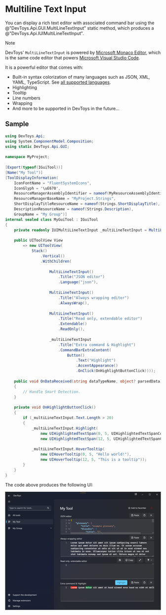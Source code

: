 # Multiline Text Input

You can display a rich text editor with associated command bar using the @"DevToys.Api.GUI.MultiLineTextInput" static method, which produces a @"DevToys.Api.IUIMultiLineTextInput".

>[!NOTE]
>DevToys' `MultiLineTextInput` is powered by [Microsoft Monaco Editor](https://microsoft.github.io/monaco-editor/), which is the same code editor that powers [Microsoft Visual Studio Code](https://code.visualstudio.com/).

It is a powerful editor that comes with:
- Built-in syntax colorization of many languages such as JSON, XML, YAML, TypeScript. See [all supported languages](https://github.com/microsoft/monaco-editor/tree/main/src/basic-languages).
- Highlighting
- Tooltip
- Line numbers
- Wrapping
- And more to be supported in DevToys in the future...

## Sample

```csharp
using DevToys.Api;
using System.ComponentModel.Composition;
using static DevToys.Api.GUI;

namespace MyProject;

[Export(typeof(IGuiTool))]
[Name("My Tool")]
[ToolDisplayInformation(
    IconFontName = "FluentSystemIcons",
    IconGlyph = '\uE670',
    ResourceManagerAssemblyIdentifier = nameof(MyResourceAssemblyIdentifier),
    ResourceManagerBaseName = "MyProject.Strings",
    ShortDisplayTitleResourceName = nameof(Strings.ShortDisplayTitle),
    DescriptionResourceName = nameof(Strings.Description),
    GroupName = "My Group")]
internal sealed class MyGuiTool : IGuiTool
{
    private readonly IUIMultiLineTextInput _multiLineTextInput = MultiLineTextInput();

    public UIToolView View
        => new UIToolView(
            Stack()
                .Vertical()
                .WithChildren(

                    MultiLineTextInput()
                        .Title("JSON editor")
                        .Language("json"),

                    MultiLineTextInput()
                        .Title("Always wrapping editor")
                        .AlwaysWrap(),

                    MultiLineTextInput()
                        .Title("Read only, extendable editor")
                        .Extendable()
                        .ReadOnly(),

                    _multiLineTextInput
                        .Title("Extra command & Highlight")
                        .CommandBarExtraContent(
                            Button()
                                .Text("Highlight")
                                .AccentAppearance()
                                .OnClick(OnHighlightButtonClick))));

    public void OnDataReceived(string dataTypeName, object? parsedData)
    {
        // Handle Smart Detection.
    }

    private void OnHighlightButtonClick()
    {
        if (_multiLineTextInput.Text.Length > 20)
        {
            _multiLineTextInput.Highlight(
                new UIHighlightedTextSpan(0, 5, UIHighlightedTextSpanColor.Red),
                new UIHighlightedTextSpan(12, 5, UIHighlightedTextSpanColor.Green));

            _multiLineTextInput.HoverTooltip(
                new UIHoverTooltip(0, 5, "Hello world!"),
                new UIHoverTooltip(12, 5, "This is a tooltip"));
        }
    }
}
```

The code above produces the following UI:

![DevToys - My Tool - Multiline Text Input](assets/multiline-text-input.png)